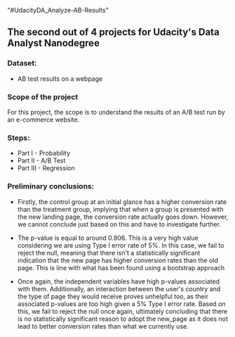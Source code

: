 "#UdacityDA_Analyze-AB-Results"

## The second out of 4 projects for Udacity's Data Analyst Nanodegree

### Dataset:
* AB test results on a webpage

### Scope of the project

For this project, the scope is to understand the results of an A/B test run by an e-commerce website.

### Steps:

* Part I - Probability
* Part II - A/B Test
* Part III - Regression

### Preliminary conclusions:

* Firstly, the control group at an initial glance has a higher conversion rate than the treatment group, implying that when a group is presented with the new landing page, the conversion rate actually goes down. However, we cannot conclude just based on this and have to investigate further.

* The p-value is equal to around 0.906. This is a very high value considering we are using Type I error rate of 5%. In this case, we fail to reject the null, meaning that there isn't a statistically significant indication that the new page has higher conversion rates than the old page. This is line with what has been found using a bootstrap approach

* Once again, the independent variables have high p-values associated with them. Additionally, an interaction between the user's country and the type of page they would receive proves unhelpful too, as their associated p-values are too high given a 5% Type I error rate.
Based on this, we fail to reject the null once again, ultimately concluding that there is no statistically significant reason to adopt the new_page as it does not lead to better conversion rates than what we currently use.
